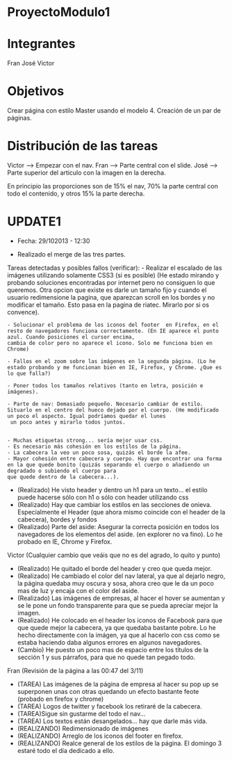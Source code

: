 ProyectoModulo1
===============

Integrantes
===========
Fran
José
Victor

Objetivos
=========

Crear página con estilo Master usando el modelo 4. Creación de un par de páginas.

Distribución de las tareas
==========================

Victor --> Empezar con el nav.
Fran --> Parte central con el slide.
José --> Parte superior del articulo con la imagen en la derecha.


En principio las proporciones son de 15% el nav, 70% la parte central con todo el contenido, y otros 15% la parte derecha.



UPDATE1
=======
 - Fecha: 29/102013 - 12:30
 
 + Realizado el merge de las tres partes.
 
 Tareas detectadas y posibles fallos (verificar):
	- Realizar el escalado de las imágenes utilizando solamente CSS3 (si es posible)
		(He estado mirando y probando soluciones encontradas por internet pero no consiguen lo que queremos. Otra opcion que existe es darle un tamaño fijo y cuando el usuario
		redimensione la pagina, que aparezcan scroll en los bordes y no modificar el tamaño. Esto pasa en la pagina de riatec. Mirarlo por si os convence).
			 
	- Solucionar el problema de los iconos del footer  en Firefox, en el resto de navegadores funciona correctamente. (En IE aparece el punto azul. Cuando posiciones el cursor encima, 
	cambia de color pero no aparece el icono. Solo me funciona bien en Chrome)
	
	- Fallos en el zoom sobre las imágenes en la segunda página. (Lo he estado probando y me funcionan bien en IE, Firefox, y Chrome. ¿Que es lo que falla?)	
	
	- Poner todos los tamaños relativos (tanto en letra, posición e imágenes).
	
	- Parte de nav: Demasiado pequeño. Necesario cambiar de estilo. Situarlo en el centro del hueco dejado por el cuerpo. (He modificado un poco el aspecto. Igual podríamos quedar el lunes
	 un poco antes y mirarlo todos juntos.


	- Muchas etiquetas strong... sería mejor usar css.
	- Es necesario más cohesión en los estilos de la página.
	- La cabecera la veo un poco sosa, quizás el borde la afee.
	- Mayor cohesión entre cabecera y cuerpo. Hay que encontrar una forma en la que quede bonito (quizás separando el cuerpo o añadiendo un degradado o subiendo el cuerpo para
	que quede dentro de la cabecera...).
	
 - (Realizado) He visto header y dentro un h1 para un texto... el estilo puede hacerse sólo con h1 o sólo con header utilizando css
 - (Realizado) Hay que cambiar los estilos en las secciones de onieva. Especialmente el Header (que ahora mismo coincide con el header de la cabecera), bordes y fondos
 - (Realizado) Parte del aside: Asegurar la correcta posición en todos los navegadores de los elementos del aside. (en explorer no va fino). Lo he probado en IE, Chrome y Firefox.


Victor (Cualquier cambio que veáis que no es del agrado, lo quito y punto)
- (Realizado) He quitado el borde del header y creo que queda mejor.
- (Realizado) He cambiado el color del nav lateral, ya que al dejarlo negro, la página quedaba muy oscura y sosa, ahora creo que le da un poco mas de luz y encaja con el color del aside.
- (Realizado) Las imágenes de empresas, al hacer el hover se aumentan y se le pone un fondo transparente para que se pueda apreciar mejor la imagen.
- (Realizado) He colocado en el header los iconos de Facebook para que que quede mejor la cabecera, ya que quedaba bastante pobre. Lo he hecho directamente con la imágen, ya que al hacerlo con css como se estaba haciendo daba algunos errores en algunos navegadores.
- (Cambio) He puesto un poco mas de espacio entre los títulos de la sección 1 y sus párrafos, para que no quede tan pegado todo.

Fran (Revisión de la página a las 00:47 del 3/11)
- (TAREA) Las imágenes de la página de empresa al hacer su pop up se superponen unas con otras quedando un efecto bastante feote (probado en firefox y chrome)
- (TAREA) Logos de twitter y facebook los retiraré de la cabecera.
- (TAREA)Sigue sin gustarme del todo el nav... 
- (TAREA) Los textos están desangelados... hay que darle más vida.
- (REALIZANDO) Redimensionado de imágenes
- (REALIZANDO) Arreglo de los iconos del footer en firefox.
- (REALIZANDO) Realce general de los estilos de la página. El domingo 3 estaré todo el día dedicado a ello.